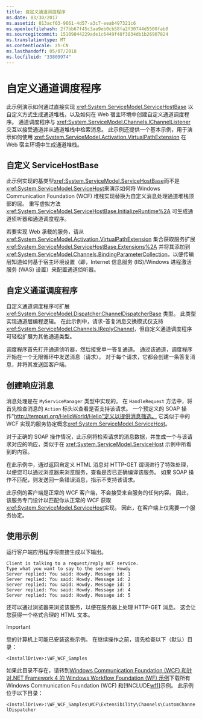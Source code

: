 ```yaml
---
title: 自定义通道调度程序
ms.date: 03/30/2017
ms.assetid: 813acf03-9661-4d57-a3c7-eeab497321c6
ms.openlocfilehash: 2f7bb67f45c3aa9eb0cb58fa2f30744d5500fab0
ms.sourcegitcommit: 15109844229ade1c6449f48f3834db1b26907824
ms.translationtype: MT
ms.contentlocale: zh-CN
ms.lasthandoff: 05/07/2018
ms.locfileid: "33809974"
---
```

# <a name="custom-channel-dispatcher"></a>自定义通道调度程序
此示例演示如何通过直接实现 <xref:System.ServiceModel.ServiceHostBase> 以自定义方式生成通道堆栈，以及如何在 Web 宿主环境中创建自定义通道调度程序。 通道调度程序与 <xref:System.ServiceModel.Channels.IChannelListener> 交互以接受通道并从通道堆栈中检索消息。 此示例还提供一个基本示例，用于演示如何使用 <xref:System.ServiceModel.Activation.VirtualPathExtension> 在 Web 宿主环境中生成通道堆栈。  
  
## <a name="custom-servicehostbase"></a>自定义 ServiceHostBase  
 此示例实现的基类型<xref:System.ServiceModel.ServiceHostBase>而不是<xref:System.ServiceModel.ServiceHost>来演示如何将 Windows Communication Foundation (WCF) 堆栈实现替换为自定义消息处理通道堆栈顶部的层。 重写虚拟方法 <xref:System.ServiceModel.ServiceHostBase.InitializeRuntime%2A> 可生成通道侦听器和通道调度程序。  
  
 若要实现 Web 承载的服务，请从 <xref:System.ServiceModel.Activation.VirtualPathExtension> 集合获取服务扩展 <xref:System.ServiceModel.ServiceHostBase.Extensions%2A> 并将其添加到 <xref:System.ServiceModel.Channels.BindingParameterCollection>，以便传输层知道如何基于宿主环境设置（即，Internet 信息服务 (IIS)/Windows 进程激活服务 (WAS) 设置）来配置通道侦听器。  
  
## <a name="custom-channel-dispatcher"></a>自定义通道调度程序  
 自定义通道调度程序可扩展 <xref:System.ServiceModel.Dispatcher.ChannelDispatcherBase> 类型。 此类型实现通道层编程逻辑。 在此示例中，请求-答复消息交换模式仅支持 <xref:System.ServiceModel.Channels.IReplyChannel>，但自定义通道调度程序可轻松扩展为其他通道类型。  
  
 调度程序首先打开通道侦听器，然后接受单一答复通道。 通过该通道，调度程序开始在一个无限循环中发送消息（请求）。 对于每个请求，它都会创建一条答复消息，并将其发送回客户端。  
  
## <a name="creating-a-response-message"></a>创建响应消息  
 消息处理是在 `MyServiceManager` 类型中实现的。 在 `HandleRequest` 方法中，将首先检查消息的 `Action` 标头以查看是否支持该请求。 一个预定义的 SOAP 操作"http://tempuri.org/HelloWorld/Hello"定义以提供消息筛选。 它类似于中的 WCF 实现的服务协定概念<xref:System.ServiceModel.ServiceHost>。  
  
 对于正确的 SOAP 操作情况，此示例将检索请求的消息数据，并生成一个与该请求对应的响应，类似于在 <xref:System.ServiceModel.ServiceHost> 示例中所看到的内容。  
  
 在此示例中，通过返回自定义 HTML 消息对 HTTP-GET 谓词进行了特殊处理，以便您可以通过浏览器来浏览服务，查看是否已正确编译该服务。 如果 SOAP 操作不匹配，则发送回一条错误消息，指示不支持该请求。  
  
 此示例的客户端是正常的 WCF 客户端，不会接受来自服务的任何内容。 因此，该服务专门设计以匹配你从正常的 WCF 获取<xref:System.ServiceModel.ServiceHost>实现。 因此，在客户端上仅需要一个服务协定。  
  
## <a name="using-the-sample"></a>使用示例  
 运行客户端应用程序将直接生成以下输出。  
  
```Output  
Client is talking to a request/reply WCF service.   
Type what you want to say to the server: Howdy  
Server replied: You said: Howdy. Message id: 1  
Server replied: You said: Howdy. Message id: 2  
Server replied: You said: Howdy. Message id: 3  
Server replied: You said: Howdy. Message id: 4  
Server replied: You said: Howdy. Message id: 5  
```  
  
 还可以通过浏览器来浏览该服务，以便在服务器上处理 HTTP-GET 消息。 这会让您获得一个格式合理的 HTML 文本。  
  
> [!IMPORTANT]
>  您的计算机上可能已安装这些示例。 在继续操作之前，请先检查以下（默认）目录：  
>   
>  `<InstallDrive>:\WF_WCF_Samples`  
>   
>  如果此目录不存在，请转到[Windows Communication Foundation (WCF) 和针对.NET Framework 4 的 Windows Workflow Foundation (WF) 示例](http://go.microsoft.com/fwlink/?LinkId=150780)下载所有 Windows Communication Foundation (WCF) 和[!INCLUDE[wf1](../../../../includes/wf1-md.md)]示例。 此示例位于以下目录：  
>   
>  `<InstallDrive>:\WF_WCF_Samples\WCF\Extensibility\Channels\CustomChannelDispatcher`
